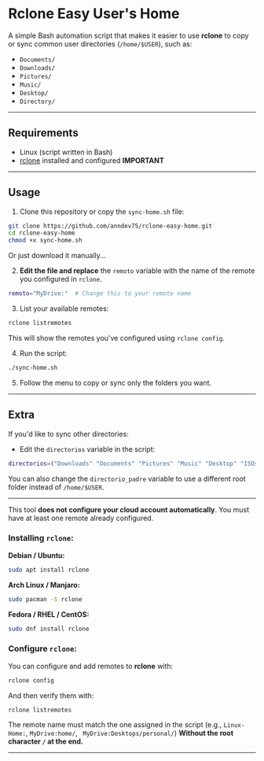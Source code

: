 # Rclone Easy User's Home

A simple Bash automation script that makes it easier to use **rclone** to copy or sync common user directories (`/home/$USER`), such as:

- `Documents/`
- `Downloads/`
- `Pictures/`
- `Music/`
- `Desktop/`
- `Directory/`

---

## Requirements

- Linux (script written in Bash)
- [rclone](https://rclone.org/) installed and configured     **IMPORTANT**

---

## Usage

1. Clone this repository or copy the `sync-home.sh` file:

```bash
git clone https://github.com/anndev75/rclone-easy-home.git
cd rclone-easy-home
chmod +x sync-home.sh
```
Or just download it manually...

2. **Edit the file and replace** the `remoto` variable with the name of the remote you configured in `rclone`.

```bash
remoto="MyDrive:"  # Change this to your remote name
```

3. List your available remotes:

```bash
rclone listremotes
```

This will show the remotes you've configured using `rclone config`.

4. Run the script:

```bash
./sync-home.sh
```

5. Follow the menu to copy or sync only the folders you want.

---

## Extra

If you'd like to sync other directories:

- Edit the `directorios` variable in the script:

```bash
directorios=("Downloads" "Documents" "Pictures" "Music" "Desktop" "ISOs" "YourNewDirectory")
```

You can also change the `directorio_padre` variable to use a different root folder instead of `/home/$USER`.

---

This tool **does not configure your cloud account automatically**.
You must have at least one remote already configured.

### Installing `rclone`:

**Debian / Ubuntu:**
```bash
sudo apt install rclone
```

**Arch Linux / Manjaro:**
```bash
sudo pacman -S rclone
```

**Fedora / RHEL / CentOS:**
```bash
sudo dnf install rclone
```

### Configure `rclone`:

You can configure and add remotes to **rclone** with:

```bash
rclone config
```

And then verify them with:

```bash
rclone listremotes
```

The remote name must match the one assigned in the script (e.g., `Linux-Home:`, `MyDrive:home/`, ` MyDrive:Desktops/personal/`) **Without the root character `/` at the end.**


---

